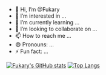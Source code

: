 - 👋 Hi, I’m @Fukary
- 👀 I’m interested in ...
- 🌱 I’m currently learning ...
- 💞️ I’m looking to collaborate on ...
- 📫 How to reach me ...
- 😄 Pronouns: ...
- ⚡ Fun fact: ...

<!---
Fukary/Fukary is a ✨ special ✨ repository because its `README.md` (this file) appears on your GitHub profile.
You can click the Preview link to take a look at your changes.
--->
[![Fukary's GitHub stats](https://github-readme-stats.vercel.app/api?username=fukary)](https://github.com/anuraghazra/github-readme-stats)
[![Top Langs](https://github-readme-stats.vercel.app/api/top-langs/?username=Fukary)](https://github.com/anuraghazra/github-readme-stats)
